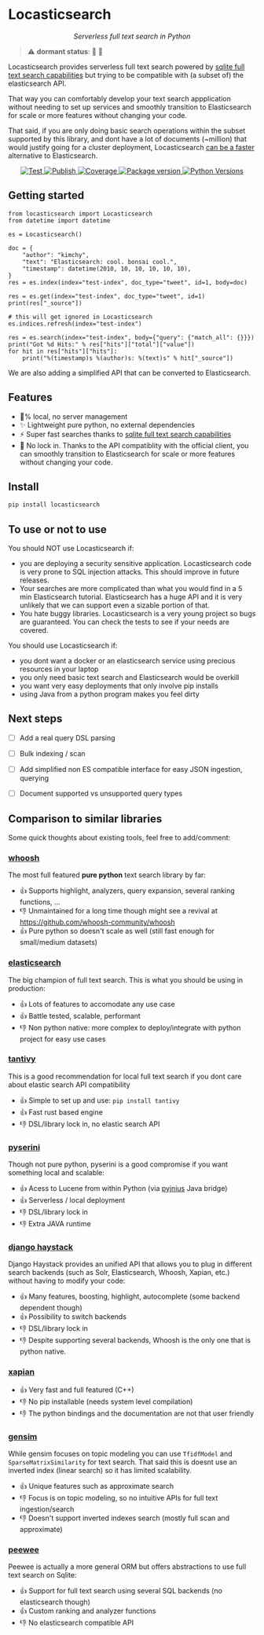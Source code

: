 # Locasticsearch

<p align="center">
    <em>Serverless full text search in Python</em>
</p>

> ⚠️ **dormant status**: 🚧  🚧

Locasticsearch provides serverless full text search powered by [sqlite full text search capabilities](https://www.sqlite.org/fts5.html) but trying to be compatible with (a subset of) the elasticsearch API.

That way you can comfortably develop your text search appplication without needing to set up services and smoothly transition to Elasticsearch for scale or more features without changing your code.

That said, if you are only doing basic search operations within the subset supported by this library, and dont have a lot of documents (~million) that would justify going for a cluster deployment, Locasticsearch [can be a faster](benchmarks) alternative to Elasticsearch.

<p align="center">
<a href="https://github.com/elyase/locasticsearch/actions?query=workflow%3ATest" target="_blank">
    <img src="https://github.com/elyase/locasticsearch/workflows/Test/badge.svg" alt="Test">
</a>
<a href="https://github.com/elyase/locasticsearch/actions?query=workflow%3APublish" target="_blank">
    <img src="https://github.com/elyase/locasticsearch/workflows/Publish/badge.svg" alt="Publish">
</a>
<a href="https://codecov.io/gh/elyase/locasticsearch" target="_blank">
    <img src="https://img.shields.io/codecov/c/github/elyase/locasticsearch?color=%2334D058" alt="Coverage">
</a>
<a href="https://pypi.org/project/locasticsearch" target="_blank">
    <img src="https://img.shields.io/pypi/v/locasticsearch?color=%2334D058&label=pypi%20package" alt="Package version">
</a>
<a href="https://pypi.org/project/locasticsearch/" target="_blank">
    <img src="https://img.shields.io/pypi/pyversions/locasticsearch.svg" alt="Python Versions">
</a>
</p>


## Getting started

```
from locasticsearch import Locasticsearch
from datetime import datetime

es = Locasticsearch()

doc = {
    "author": "kimchy",
    "text": "Elasticsearch: cool. bonsai cool.",
    "timestamp": datetime(2010, 10, 10, 10, 10, 10),
}
res = es.index(index="test-index", doc_type="tweet", id=1, body=doc)

res = es.get(index="test-index", doc_type="tweet", id=1)
print(res["_source"])

# this will get ignored in Locasticsearch
es.indices.refresh(index="test-index")

res = es.search(index="test-index", body={"query": {"match_all": {}}})
print("Got %d Hits:" % res["hits"]["total"]["value"])
for hit in res["hits"]["hits"]:
    print("%(timestamp)s %(author)s: %(text)s" % hit["_source"])
```

We are also adding a simplified API that can be converted to Elasticsearch.

## Features

- 💯% local, no server management
- ✨ Lightweight pure python, no external dependencies
- ⚡ Super fast searches thanks to [sqlite full text search capabilities](https://www.sqlite.org/fts5.html)
- 🔗 No lock in. Thanks to the API compatiblity with the official client, you can smoothly transition to Elasticsearch for scale or more features without changing your code.

## Install

```bash
pip install locasticsearch
```

## To use or not to use

You should NOT use Locasticsearch if:

- you are deploying a security sensitive application. Locasticsearch code is very prone to SQL injection attacks. This should improve in future releases.
- Your searches are more complicated than what you would find in a 5 min Elasticsearch tutorial. Elasticsearch has a huge API and it is very unlikely that we can support even a sizable portion of that.
- You hate buggy libraries. Locasticsearch is a very young project so bugs are guaranteed. You can check the tests to see if your needs are covered. 

You should use Locasticsearch if:

- you dont want a docker or an elasticsearch service using precious resources in your laptop
- you only need basic text search and Elasticsearch would be overkill
- you want very easy deployments that only involve pip installs
- using Java from a python program makes you feel dirty


## Next steps

- [ ] Add a real query DSL parsing
- [ ] Bulk indexing / scan
- [ ] Add simplified non ES compatible interface for easy JSON ingestion, querying
- [ ] Document supported vs unsupported query types


## Comparison to similar libraries

Some quick thoughts about existing tools, feel free to add/comment:

### [whoosh](https://whoosh.readthedocs.io/en/latest/intro.html)

The most full featured **pure python** text search library by far:

- 👍 Supports highlight, analyzers, query expansion, several ranking functions, ...  
- 👎 Unmaintained for a long time though might see a revival at https://github.com/whoosh-community/whoosh 
- 👍 Pure python so doesn't scale as well (still fast enough for small/medium datasets) 

### [elasticsearch](https://www.elastic.co)

The big champion of full text search. This is what you should be using in production:

- 👍 Lots of features to accomodate any use case
- 👍 Battle tested, scalable, performant
- 👎 Non python native: more complex to deploy/integrate with python project for easy use cases

### [tantivy](https://github.com/tantivy-search/tantivy-py)

This is a good recommendation for local full text search if you dont care about elastic search API compatibility

- 👍 Simple to set up and use: `pip install tantivy`
- 👍 Fast rust based engine
- 👎 DSL/library lock in, no elastic search API

### [pyserini](https://github.com/castorini/pyserini/)

Though not pure python, pyserini is a good compromise if you want something local and scalable:

- 👍 Acess to Lucene from within Python (via [pyjnius](https://github.com/kivy/pyjnius) Java bridge)
- 👍 Serverless / local deployment 
- 👎 DSL/library lock in
- 👎 Extra JAVA runtime

### [django haystack](https://django-haystack.readthedocs.io/en/master/)

Django Haystack provides an unified API that allows you to plug in different search backends (such as Solr, Elasticsearch, Whoosh, Xapian, etc.) without having to modify your code:

- 👍 Many features, boosting, highlight, autocomplete (some backend dependent though)
- 👍 Possibility to switch backends
- 👎 DSL/library lock in
- 👎 Despite supporting several backends, Whoosh is the only one that is python native.


### [xapian](https://xapian.org/docs/bindings/python/)

- 👍 Very fast and full featured (C++) 
- 👎 No pip installable (needs system level compilation)
- 👎 The python bindings and the documentation are not that user friendly


### [gensim](https://radimrehurek.com/gensim/)

While gensim focuses on topic modeling you can use `TfidfModel` and `SparseMatrixSimilarity` for text search. That said this is doesnt use an inverted index (linear search) so it has limited scalability.

- 👍 Unique features such as approximate search
- 👎 Focus is on topic modeling, so no intuitive APIs for full text ingestion/search
- 👎 Doesn't support inverted indexes search (mostly full scan and approximate)


### [peewee](http://docs.peewee-orm.com/en/latest/)

Peewee is actually a more general ORM but offers abstractions to use full text search on Sqlite:

- 👍 Support for full text search using several SQL backends (no elasticsearch though)
- 👍 Custom ranking and analyzer functions
- 👎 No elasticsearch compatible API


